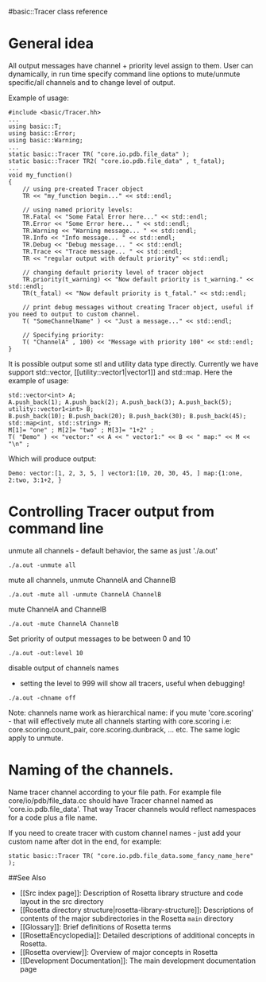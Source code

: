 #basic::Tracer class reference

General idea
============

All output messages have channel + priority level assign to them. User can dynamically, in run time specify command line options to mute/unmute specific/all channels and to change level of output.

Example of usage:

```
#include <basic/Tracer.hh>
...
using basic::T;
using basic::Error;
using basic::Warning;
...
static basic::Tracer TR( "core.io.pdb.file_data" );
static basic::Tracer TR2( "core.io.pdb.file_data" , t_fatal);
...
void my_function()
{
    // using pre-created Tracer object
    TR << "my_function begin..." << std::endl;

    // using named priority levels:
    TR.Fatal << "Some Fatal Error here..." << std::endl;
    TR.Error << "Some Error here... " << std::endl;
    TR.Warning << "Warning message... " << std::endl;
    TR.Info << "Info message... " << std::endl;
    TR.Debug << "Debug message... " << std::endl;
    TR.Trace << "Trace message... " << std::endl;
    TR << "regular output with default priority" << std::endl;

    // changing default priority level of tracer object
    TR.priority(t_warning) << "Now default priority is t_warning." << std::endl;
    TR(t_fatal) << "Now default priority is t_fatal." << std::endl;

    // print debug messages without creating Tracer object, useful if you need to output to custom channel.
    T( "SomeChannelName" ) << "Just a message..." << std::endl;

    // Specifying priority:
    T( "ChannelA" , 100) << "Message with priority 100" << std::endl;
}
```

It is possible output some stl and utility data type directly. Currently we have support std::vector, [[utility::vector1|vector1]] and std::map. Here the example of usage:

```
std::vector<int> A;
A.push_back(1); A.push_back(2); A.push_back(3); A.push_back(5);
utility::vector1<int> B;
B.push_back(10); B.push_back(20); B.push_back(30); B.push_back(45);
std::map<int, std::string> M;
M[1]= "one" ; M[2]= "two" ; M[3]= "1+2" ;
T( "Demo" ) << "vector:" << A << " vector1:" << B << " map:" << M << "\n" ;
```

Which will produce output:

```
Demo: vector:[1, 2, 3, 5, ] vector1:[10, 20, 30, 45, ] map:{1:one, 2:two, 3:1+2, }
```

Controlling Tracer output from command line
===========================================

unmute all channels - default behavior, the same as just './a.out'

`./a.out -unmute all`

mute all channels, unmute ChannelA and ChannelB

`./a.out -mute all -unmute ChannelA ChannelB`

mute ChannelA and ChannelB

`./a.out -mute ChannelA ChannelB`

Set priority of output messages to be between 0 and 10

`./a.out -out:level 10`

disable output of channels names
* setting the level to 999 will show all tracers, useful when debugging!

`./a.out -chname off`

Note: channels name work as hierarchical name: if you mute 'core.scoring' - that will effectively mute all channels starting with core.scoring i.e: core.scoring.count\_pair, core.scoring.dunbrack, ... etc. The same logic apply to unmute.

Naming of the channels.
=======================

Name tracer channel according to your file path. For example file core/io/pdb/file\_data.cc should have Tracer channel named as 'core.io.pdb.file\_data'. That way Tracer channels would reflect namespaces for a code plus a file name.

If you need to create tracer with custom channel names - just add your custom name after dot in the end, for example:

```
static basic::Tracer TR( "core.io.pdb.file_data.some_fancy_name_here" );
```


##See Also

* [[Src index page]]: Description of Rosetta library structure and code layout in the src directory
* [[Rosetta directory structure|rosetta-library-structure]]: Descriptions of contents of the major subdirectories in the Rosetta `main` directory
* [[Glossary]]: Brief definitions of Rosetta terms
* [[RosettaEncyclopedia]]: Detailed descriptions of additional concepts in Rosetta.
* [[Rosetta overview]]: Overview of major concepts in Rosetta
* [[Development Documentation]]: The main development documentation page